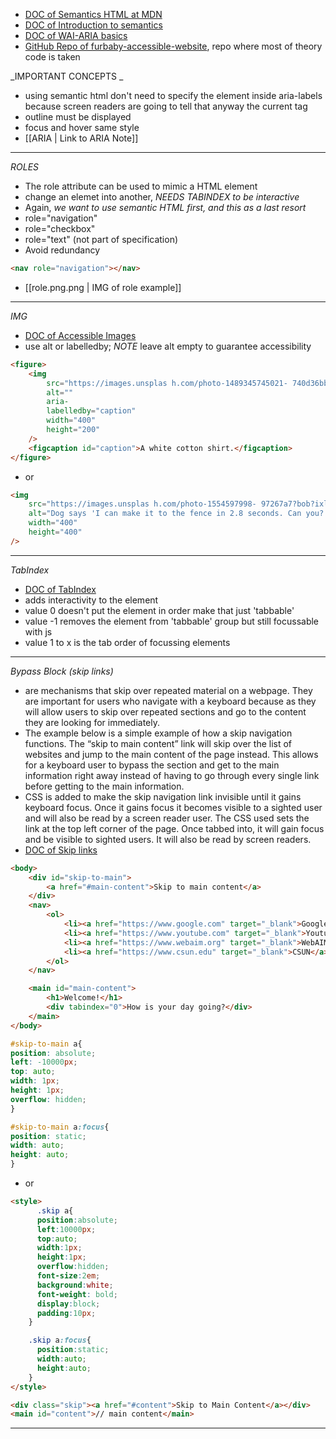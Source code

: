 - [DOC of Semantics HTML at MDN](https://developer.mozilla.org/en-US/docs/Glossary/Semantics#semantics_in_html)
- [DOC of Introduction to semantics](https://web.dev/semantics-builtin/)
- [DOC of WAI-ARIA basics](https://developer.mozilla.org/en-US/docs/Learn/Accessibility/WAI-ARIA_basics)
- [GitHub Repo of furbaby-accessible-website](https://github.com/Stefany93/furbaby-accessible-website), repo where most of theory code is taken

_IMPORTANT CONCEPTS _

- using semantic html don't need to specify the element inside aria-labels because screen readers are going to tell that anyway the current tag
- outline must be displayed
- focus and hover same style
- [[ARIA | Link to ARIA Note]]

---

_ROLES_

- The role attribute can be used to mimic a HTML element
- change an elemet into another, _NEEDS TABINDEX to be interactive_
- Again, _we want to use semantic HTML first, and this as a last resort_
- role="navigation"
- role="checkbox"
- role="text" (not part of specification)
- Avoid redundancy

```html
<nav role="navigation"></nav>
```

- [[role.png.png | IMG of role example]]

---

_IMG_

- [DOC of Accessible Images](https://webaim.org/techniques/images/)
- use alt or labelledby; _NOTE_ leave alt empty to guarantee accessibility

```html
<figure>
	<img
		src="https://images.unsplas h.com/photo-1489345745021- 740d36bbda21?ixlib=rb-1.2.1&q=85&fm=jpg&crop=entr opy&cs=srgb&ixid=eyJhcHBfawQiOjEONTg5fQ"
		alt=""
		aria-
		labelledby="caption"
		width="400"
		height="200"
	/>
	<figcaption id="caption">A white cotton shirt.</figcaption>
</figure>
```

- or

```html
<img
	src="https://images.unsplas h.com/photo-1554597998- 97267a7?bob?ixlib=rb-1.2.1&q=85&fm=jpg&crop=entr opy&cs=srgb&ixid=eyJhcHBfawQiojEONT8sfQ"
	alt="Dog says 'I can make it to the fence in 2.8 seconds. Can you?'"
	width="400"
	height="400"
/>
```

---

_TabIndex_

- [DOC of TabIndex](https://developer.mozilla.org/en-US/docs/Web/HTML/Global_attributes/tabindex)
- adds interactivity to the element
- value 0 doesn't put the element in order make that just 'tabbable'
- value -1 removes the element from 'tabbable' group but still focussable with js
- value 1 to x is the tab order of focussing elements

---

_Bypass Block (skip links)_

- are mechanisms that skip over repeated material on a webpage. They are important for users who navigate with a keyboard because as they will allow users to skip over repeated sections and go to the content they are looking for immediately.
- The example below is a simple example of how a skip navigation functions. The “skip to main content” link will skip over the list of websites and jump to the main content of the page instead. This allows for a keyboard user to bypass the section and get to the main information right away instead of having to go through every single link before getting to the main information.
- CSS is added to make the skip navigation link invisible until it gains keyboard focus. Once it gains focus it becomes visible to a sighted user and will also be read by a screen reader user. The CSS used sets the link at the top left corner of the page. Once tabbed into, it will gain focus and be visible to sighted users. It will also be read by screen readers.
- [DOC of Skip links](https://webaim.org/techniques/skipnav/)


```html
<body>
	<div id="skip-to-main">
		<a href="#main-content">Skip to main content</a>
	</div>
	<nav>
		<ol>
			<li><a href="https://www.google.com" target="_blank">Google</a></li>
			<li><a href="https://www.youtube.com" target="_blank">Youtube</a></li>
			<li><a href="https://www.webaim.org" target="_blank">WebAIM</a></li>
			<li><a href="https://www.csun.edu" target="_blank">CSUN</a></li>
		</ol>
	</nav>

	<main id="main-content">
		<h1>Welcome!</h1>
		<div tabindex="0">How is your day going?</div>
	</main>
</body>
```

```css
#skip-to-main a{
position: absolute;
left: -10000px;
top: auto;
width: 1px;
height: 1px;
overflow: hidden;
}

#skip-to-main a:focus{
position: static;
width: auto;
height: auto;
}
```

- or

```html
<style>
	  .skip a{
	  position:absolute;
	  left:10000px;
	  top:auto;
	  width:1px;
	  height:1px;
	  overflow:hidden;
	  font-size:2em;
	  background:white;
	  font-weight: bold;
	  display:block;
	  padding:10px;
	}

	.skip a:focus{
	  position:static;
	  width:auto;
	  height:auto;
	}
</style>

<div class="skip"><a href="#content">Skip to Main Content</a></div>
<main id="content">// main content</main>
```

---
